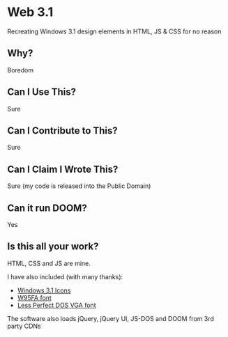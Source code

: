 # Web 3.1
Recreating Windows 3.1 design elements in HTML, JS &amp; CSS for no reason

## Why?

Boredom

## Can I Use This?

Sure

## Can I Contribute to This?

Sure

## Can I Claim I Wrote This?

Sure (my code is released into the Public Domain)

## Can it run DOOM?

Yes

## Is this all your work?

HTML, CSS and JS are mine.

I have also included (with many thanks):

* [Windows 3.1 Icons](https://github.com/mRB0/many-windows-3.1-icons-in-png-format)
* [W95FA font](https://fontsarena.com/w95fa-by-fontsarena/)
* [Less Perfect DOS VGA font](https://laemeur.sdf.org/fonts/)

The software also loads jQuery, jQuery UI, JS-DOS and DOOM from 3rd party CDNs